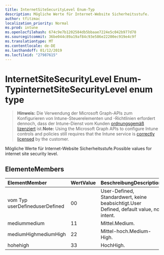 ```yaml
---
title: InternetSiteSecurityLevel Enum-Typ
description: Mögliche Werte für Internet-Website Sicherheitsstufe.
author: tfitzmac
localization_priority: Normal
ms.prod: intune
ms.openlocfilehash: 674c9e7b1202584db5bbaae7224e5c042b977d78
ms.sourcegitcommit: 36be044c89a19af84c93e586e22200ec919e4c9f
ms.translationtype: MT
ms.contentlocale: de-DE
ms.lasthandoff: 01/12/2019
ms.locfileid: "27987615"
---
```

# <a name="internetsitesecuritylevel-enum-type"></a><span data-ttu-id="2f932-103">InternetSiteSecurityLevel Enum-Typ</span><span class="sxs-lookup"><span data-stu-id="2f932-103">internetSiteSecurityLevel enum type</span></span>

> <span data-ttu-id="2f932-104">**Hinweis:** Die Verwendung der Microsoft Graph-APIs zum Konfigurieren von Intune-Steuerelementen und -Richtlinien erfordert dennoch, dass der Intune-Dienst vom Kunden [ordnungsgemäß lizenziert](https://go.microsoft.com/fwlink/?linkid=839381) ist.</span><span class="sxs-lookup"><span data-stu-id="2f932-104">**Note:** Using the Microsoft Graph APIs to configure Intune controls and policies still requires that the Intune service is [correctly licensed](https://go.microsoft.com/fwlink/?linkid=839381) by the customer.</span></span>

<span data-ttu-id="2f932-105">Mögliche Werte für Internet-Website Sicherheitsstufe.</span><span class="sxs-lookup"><span data-stu-id="2f932-105">Possible values for internet site security level.</span></span>
## <a name="members"></a><span data-ttu-id="2f932-106">Elemente</span><span class="sxs-lookup"><span data-stu-id="2f932-106">Members</span></span>
|<span data-ttu-id="2f932-107">Element</span><span class="sxs-lookup"><span data-stu-id="2f932-107">Member</span></span>|<span data-ttu-id="2f932-108">Wert</span><span class="sxs-lookup"><span data-stu-id="2f932-108">Value</span></span>|<span data-ttu-id="2f932-109">Beschreibung</span><span class="sxs-lookup"><span data-stu-id="2f932-109">Description</span></span>|
|:---|:---|:---|
|<span data-ttu-id="2f932-110">vom Typ userDefined</span><span class="sxs-lookup"><span data-stu-id="2f932-110">userDefined</span></span>|<span data-ttu-id="2f932-111">0</span><span class="sxs-lookup"><span data-stu-id="2f932-111">0</span></span>|<span data-ttu-id="2f932-112">User-Defined, Standardwert, keine beabsichtigt.</span><span class="sxs-lookup"><span data-stu-id="2f932-112">User Defined, default value, no intent.</span></span>|
|<span data-ttu-id="2f932-113">medium</span><span class="sxs-lookup"><span data-stu-id="2f932-113">medium</span></span>|<span data-ttu-id="2f932-114">1</span><span class="sxs-lookup"><span data-stu-id="2f932-114">1</span></span>|<span data-ttu-id="2f932-115">Mittel.</span><span class="sxs-lookup"><span data-stu-id="2f932-115">Medium.</span></span>|
|<span data-ttu-id="2f932-116">mediumHigh</span><span class="sxs-lookup"><span data-stu-id="2f932-116">mediumHigh</span></span>|<span data-ttu-id="2f932-117">2</span><span class="sxs-lookup"><span data-stu-id="2f932-117">2</span></span>|<span data-ttu-id="2f932-118">Mittel-hoch.</span><span class="sxs-lookup"><span data-stu-id="2f932-118">Medium-High.</span></span>|
|<span data-ttu-id="2f932-119">hohe</span><span class="sxs-lookup"><span data-stu-id="2f932-119">high</span></span>|<span data-ttu-id="2f932-120">3</span><span class="sxs-lookup"><span data-stu-id="2f932-120">3</span></span>|<span data-ttu-id="2f932-121">Hoch</span><span class="sxs-lookup"><span data-stu-id="2f932-121">High.</span></span>|



